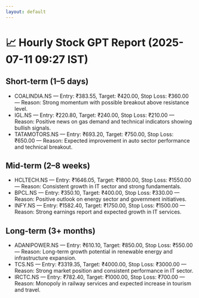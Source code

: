 ```yaml
---
layout: default
---
```


# 📈 Hourly Stock GPT Report (2025-07-11 09:27 IST)

## Short-term (1–5 days)
- COALINDIA.NS — Entry: ₹383.55, Target: ₹420.00, Stop Loss: ₹360.00 — Reason: Strong momentum with possible breakout above resistance level.
- IGL.NS — Entry: ₹220.80, Target: ₹240.00, Stop Loss: ₹210.00 — Reason: Positive news on gas demand and technical indicators showing bullish signals.
- TATAMOTORS.NS — Entry: ₹693.20, Target: ₹750.00, Stop Loss: ₹650.00 — Reason: Expected improvement in auto sector performance and technical breakout.

## Mid-term (2–8 weeks)
- HCLTECH.NS — Entry: ₹1646.05, Target: ₹1800.00, Stop Loss: ₹1550.00 — Reason: Consistent growth in IT sector and strong fundamentals.
- BPCL.NS — Entry: ₹350.10, Target: ₹400.00, Stop Loss: ₹330.00 — Reason: Positive outlook on energy sector and government initiatives.
- INFY.NS — Entry: ₹1582.40, Target: ₹1750.00, Stop Loss: ₹1500.00 — Reason: Strong earnings report and expected growth in IT services.

## Long-term (3+ months)
- ADANIPOWER.NS — Entry: ₹610.10, Target: ₹850.00, Stop Loss: ₹550.00 — Reason: Long-term growth potential in renewable energy and infrastructure expansion.
- TCS.NS — Entry: ₹3319.35, Target: ₹4000.00, Stop Loss: ₹3000.00 — Reason: Strong market position and consistent performance in IT sector.
- IRCTC.NS — Entry: ₹782.40, Target: ₹1000.00, Stop Loss: ₹700.00 — Reason: Monopoly in railway services and expected increase in tourism and travel.